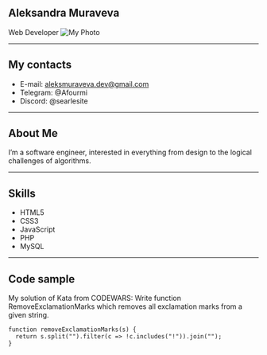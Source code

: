 ## Aleksandra Muraveva
Web Developer
![My Photo](./gh-pages/photo.jpg "My photo")


***
## My contacts
* E-mail: aleksmuraveva.dev@gmail.com
* Telegram: @Afourmi
* Discord: @searlesite

***
## About Me
I’m a software engineer, interested in everything from design to the logical challenges of algorithms.

***
## Skills
* HTML5
* CSS3
* JavaScript
* PHP
* MySQL

***
## Code sample
My solution of Kata from CODEWARS: Write function RemoveExclamationMarks which removes all exclamation marks from a given string.
```
function removeExclamationMarks(s) {
  return s.split("").filter(c => !c.includes("!")).join("");
}
```